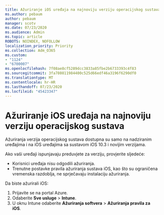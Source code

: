 ```yaml
---
title: Ažuriranje iOS uređaja na najnoviju verziju operacijskog sustava
ms.author: pebaum
author: pebaum
manager: scotv
ms.date: 07/23/2020
ms.audience: Admin
ms.topic: article
ROBOTS: NOINDEX, NOFOLLOW
localization_priority: Priority
ms.collection: Adm_O365
ms.custom:
- "1124"
- "6700007"
ms.openlocfilehash: 7f08ae8cf5289dcc3833a85fbe2b6733393c4f83
ms.sourcegitcommit: 3fa780811984400c525d66edf46a3196f6290df0
ms.translationtype: MT
ms.contentlocale: hr-HR
ms.lasthandoff: 07/23/2020
ms.locfileid: "45423347"
---
```

# <a name="update-ios-device-to-latest-os-version"></a>Ažuriranje iOS uređaja na najnoviju verziju operacijskog sustava

Ažuriranja verzija operacijskog sustava dostupna su samo na nadziranim uređajima i na iOS uređajima sa sustavom iOS 10.3 i novijim verzijama.

Ako vaši uređaji ispunjavaju preduvjete za verziju, provjerite sljedeće:  
- Korisnici uređaja nisu odgodili ažuriranja.  
- Trenutne postavke pravila ažuriranja sustava iOS, kao što su ograničena vremenska razdoblja, ne sprječavaju instalaciju ažuriranja.

Da biste ažurirali iOS:

1. Prijavite se na portal Azure.
2. Odaberite **Sve usluge**  >  **Intune**.
3. U oknu Intune odaberite **Ažuriranja softvera**  >  **Ažuriranja pravila za iOS**.